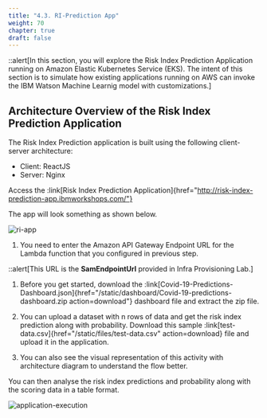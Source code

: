 ```yaml
---
title: "4.3. RI-Prediction App"
weight: 70
chapter: true
draft: false
---
```


::alert[In this section, you will explore the Risk Index Prediction Application running on Amazon Elastic Kubernetes Service (EKS). The intent of this section is to simulate how existing applications running on AWS can invoke the IBM Watson Machine Learnig model with customizations.]

## Architecture Overview of the Risk Index Prediction Application

The Risk Index Prediction application is built using the following client-server architecture:

- Client: ReactJS
- Server: Nginx

Access the :link[Risk Index Prediction Application]{href="http://risk-index-prediction-app.ibmworkshops.com/"}

The app will look something as shown below.

![ri-app](/static/images/50_low_no_code_ml_Lab/lab4-ext-ri-app.png?classes=shadow)

1. You need to enter the Amazon API Gateway Endpoint URL for the Lambda function that you configured in previous step.

::alert[This URL is the **SamEndpointUrl** provided in Infra Provisioning Lab.]

1. Before you get started, download the :link[Covid-19-Predictions-Dashboard.json]{href="/static/dashboard/Covid-19-predictions-dashboard.zip action=download"} dashboard file and extract the zip file.

2. You can upload a dataset with n rows of data and get the risk index prediction along with probability. Download this sample :link[test-data.csv]{href="/static/files/test-data.csv" action=download} file and upload it in the application.
3. You can also see the visual representation of this activity with architecture diagram to understand the flow better.

You can then analyse the risk index predictions and probability along with the scoring data in a table format.

![application-execution](/static/images/50_low_no_code_ml_Lab/lab4-ext-app.gif?classes=shadow)
